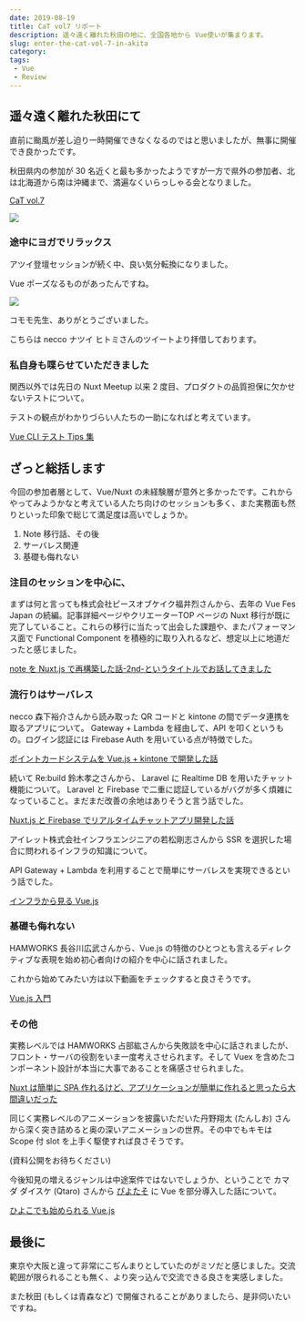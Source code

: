 ```yaml
---
date: 2019-08-19
title: CaT vol7 リポート
description: 遥々遠く離れた秋田の地に、全国各地から Vue使いが集まります。
slug: enter-the-cat-vol-7-in-akita
category: 
tags: 
 - Vue
 - Review
---
```


## 遥々遠く離れた秋田にて

直前に颱風が差し迫り一時開催できなくなるのではと思いましたが、無事に開催でき良かったです。

秋田県内の参加が 30 名近くと最も多かったようですが一方で県外の参加者、北は北海道から南は沖縄まで、満遍なくいらっしゃる会となりました。

<a class="link-preview" href="https://create-and-think.doorkeeper.jp/events/90155">CaT vol.7</a>

![](https://i.imgur.com/IXpBXii.jpg)

### 途中にヨガでリラックス

アツイ登壇セッションが続く中、良い気分転換になりました。

Vue ポーズなるものがあったんですね。

![](https://i.imgur.com/Fv3iSuq.jpg)

コモモ先生、ありがとうございました。

こちらは necco ナツイ ヒトミさんのツイートより拝借しております。

### 私自身も喋らせていただきました

関西以外では先日の Nuxt Meetup 以来 2 度目、プロダクトの品質担保に欠かせないテストについて。

テストの観点がわかりづらい人たちの一助になればと考えています。

<a class="link-preview" href="https://slides.com/jiyuujin/20190817">Vue CLI テスト Tips 集</a>

## ざっと総括します

今回の参加者層として、Vue/Nuxt の未経験層が意外と多かったです。これからやってみようかなと考えている人たち向けのセッションも多く、また実務面も然りといった印象で総じて満足度は高いでしょうか。

1. Note 移行話、その後
2. サーバレス関連
3. 基礎も侮れない

### 注目のセッションを中心に、

まずは何と言っても株式会社ピースオブケイク福井烈さんから、去年の Vue Fes Japan の続編。記事詳細ページやクリエーターTOP ページの Nuxt 移行が既に完了していること。これらの移行に当たって出会した課題や、またパフォーマンス面で Functional Component を積極的に取り入れるなど、想定以上に地道だったと感じました。

<a class="link-preview" href="https://note.mu/r82/n/nbbe6af25b825">note を Nuxt.js で再構築した話-2nd-というタイトルでお話してきました</a>

### 流行りはサーバレス

necco 森下裕介さんから読み取った QR コードと kintone の間でデータ連携を取るアプリについて。 Gateway + Lambda を経由して、API を叩くというもの。ログイン認証には Firebase Auth を用いている点が特徴でした。

<a class="link-preview" href="https://speakerdeck.com/yusukemorishita/developed-point-card-system-with-vue-dot-js-plus-kintone">ポイントカードシステムを Vue.js + kintone で開発した話</a>

続いて Re:build 鈴木孝之さんから、 Laravel に Realtime DB を用いたチャット機能について。 Laravel と Firebase で二重に認証しているがバグが多く煩雑になっていること。まだまだ改善の余地はありそうと言う話でした。

<a class="link-preview" href="https://speakerdeck.com/bumptakayuki/nuxt-dot-jstofirebasederiarutaimutiyatutoapuriwokai-fa-sitahua">Nuxt.js と Firebase でリアルタイムチャットアプリ開発した話</a>

アイレット株式会社インフラエンジニアの若松剛志さんから SSR を選択した場合に問われるインフラの知識について。

API Gateway + Lambda を利用することで簡単にサーバレスを実現できるという話でした。

<a class="link-preview" href="https://speakerdeck.com/wkm2/inhurakarajian-ruvue-dot-js">インフラから見る Vue.js</a>

### 基礎も侮れない

HAMWORKS 長谷川広武さんから、Vue.js の特徴のひとつとも言えるディレクティブな表現を始め初心者向けの紹介を中心に話されました。

これから始めてみたい方は以下動画をチェックすると良さそうです。

<a class="link-preview" href="https://www.youtube.com/playlist?list=PLh6V6_7fbbo-SZYHHBVFstU2tp0dDZMAW">Vue.js 入門</a>

### その他

実務レベルでは HAMWORKS 占部紘さんから失敗談を中心に話されましたが、フロント・サーバの役割をいま一度考えさせられます。そして Vuex を含めたコンポーネント設計が本当に大事であることを痛感させられました。

<a class="link-preview" href="https://speakerdeck.com/torounit/cat-vol-dot-7">Nuxt は簡単に SPA 作れるけど、アプリケーションが簡単に作れると思ったら大間違いだった</a>

同じく実務レベルのアニメーションを披露いただいた丹野翔太 (たんしお) さんから深く突き詰めると奥の深いアニメーションの世界。その中でもキモは Scope 付 slot を上手く駆使すれば良さそうです。

(資料公開をお待ちください)

今後知見の増えるジャンルは中途案件ではないでしょうか、ということで カマダ ダイスケ (Qtaro) さんから [ぴよたそ](https://hiyokoyarou.com/) に Vue を部分導入した話について。

<a class="link-preview" href="https://www.slideshare.net/daisukekamada1/cat-vol7-vuejs-ltvuejscatvol7-164544912">ひよこでも始められる Vue.js</a>

## 最後に

東京や大阪と違って非常にこぢんまりとしていたのがミソだと感じました。交流範囲が限られることも無く、より突っ込んで交流できる良さを実感しました。

また秋田 (もしくは青森など) で開催されることがありましたら、是非伺いたいですね。
